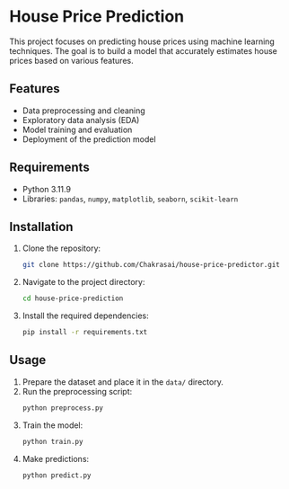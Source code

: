 # House Price Prediction

This project focuses on predicting house prices using machine learning techniques. The goal is to build a model that accurately estimates house prices based on various features.

## Features

- Data preprocessing and cleaning
- Exploratory data analysis (EDA)
- Model training and evaluation
- Deployment of the prediction model

## Requirements

- Python 3.11.9
- Libraries: `pandas`, `numpy`, `matplotlib`, `seaborn`, `scikit-learn`

## Installation

1. Clone the repository:
    ```bash
    git clone https://github.com/Chakrasai/house-price-predictor.git
    ```
2. Navigate to the project directory:
    ```bash
    cd house-price-prediction
    ```
3. Install the required dependencies:
    ```bash
    pip install -r requirements.txt
    ```

## Usage

1. Prepare the dataset and place it in the `data/` directory.
2. Run the preprocessing script:
    ```bash
    python preprocess.py
    ```
3. Train the model:
    ```bash
    python train.py
    ```
4. Make predictions:
    ```bash
    python predict.py
    ```

